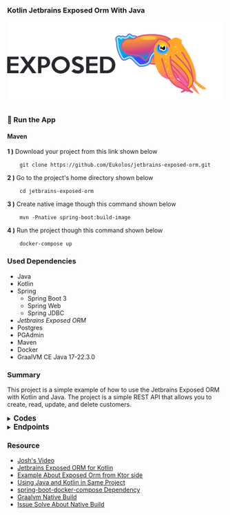 ### Kotlin Jetbrains Exposed Orm With Java
<img src="images/logo.png" alt="logo"/>

### 🔨 Run the App

#### Maven

<b>1 )</b> Download your project from this link shown below
```
    git clone https://github.com/Eukolos/jetbrains-exposed-orm.git
```

<b>2 )</b> Go to the project's home directory shown below
```
    cd jetbrains-exposed-orm
```

<b>3 )</b> Create native image though this command shown below
```
    mvn -Pnative spring-boot:build-image
```

<b>4 )</b> Run the project though this command shown below
```
    docker-compose up
```

### Used Dependencies
* Java
* Kotlin
* Spring
    * Spring Boot 3
    * Spring Web
    * Spring JDBC
* *Jetbrains Exposed ORM*
* Postgres
* PGAdmin
* Maven
* Docker
* GraalVM CE Java 17-22.3.0

### Summary

This project is a simple example of how to use the Jetbrains Exposed ORM with Kotlin and Java. The project is a simple REST API that allows you to create, read, update, and delete customers.


<details>

<summary><strong><span style="font-size: larger;">Codes</span></strong></summary>

### Initialize Models

<img src="images/initialize.png" alt="model"/>


### Model Layer

<img src="images/model-layer.png" alt="model"/>

### Service Layer

<img src="images/service-layer.png" alt="service"/>

### Controller Layer

<img src="images/controller-layer.png" alt="controller"/>

</details>


<details>

<summary><strong><span style="font-size: larger;">Endpoints</span></strong></summary>

### Create a Customer

```
POST /customers
Accept: application/json
Content-Type: application/json

{
  "name": "John Doe",
  "city": "New York"
}
RESPONSE: HTTP 201 (Created)
Location header: http://localhost:8080/customers/{id}
```

### Get Customer by ID

```
GET /customers/{id}
Accept: application/json
Content-Type: application/json

{
  "name": "John Doe",
  "city": "New York"
}
RESPONSE: HTTP 200 (OK)
Content: "application/json"
Location header: http://localhost:8080/customers/{id}
```

### Get Customer Orders by ID

```
GET /customers/orders/{id}
Accept: application/json
Content-Type: application/json

{
  "name": "John Doe",
  "city": "New York",
  "orders": ["Order1", "Order2"]
}

RESPONSE: HTTP 200 (OK)
Content: "application/json"
Location header: http://localhost:8080/customers/orders/{id}
```

### Get All Customers

```
GET /customers
Accept: application/json
Content-Type: application/json

[
  {
    "name": "John Doe",
    "city": "New York"
  },
  {
    "name": "Jane Doe",
    "city": "Los Angeles"
  }
]

RESPONSE: HTTP 200 (OK)
Content: "application/json"
Location header: http://localhost:8080/customers
```

### Delete Customer by ID

```
DELETE /customers/{id}
Accept: application/json
Content-Type: application/json

{}
RESPONSE: HTTP 204 (No Content)
Location header: http://localhost:8080/customers/{id}
```

### Update Customer by ID

```
PUT /customers/{id}
Accept: application/json
Content-Type: application/json

{
  "name": "Updated Name",
  "city": "Updated City",
}
RESPONSE: HTTP 200 (OK)
Location header: http://localhost:8080/customers/{id}
```

</details>



### Resource

- [Josh's Video](https://www.youtube.com/watch?v=4p5ovtFTHts)
- [Jetbrains Exposed ORM for Kotlin](https://github.com/JetBrains/Exposed)
- [Example About Exposed Orm from Ktor side](https://ktor.io/docs/interactive-website-add-persistence.html#run_app)
- [Using Java and Kotlin in Same Project](https://www.codecentric.de/wissens-hub/blog/how-to-mix-java-and-kotlin-within-one-spring-boot-application)
- [spring-boot-docker-compose Dependency](https://www.youtube.com/watch?v=lS1GwdIfk0c)
- [Graalvm Native Build](https://www.graalvm.org/22.2/reference-manual/native-image/guides/use-native-image-gradle-plugin/)
- [Issue Solve About Native Build](https://github.com/Jetbrains/Exposed/issues/1274)